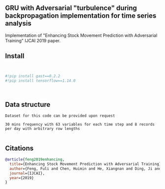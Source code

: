 ## GRU with Adversarial "turbulence" during backpropagation implementation for time series analysis

Implementation of "Enhancing Stock Movement Prediction with Adversarial Training" IJCAI 2019 <a href="https://arxiv.org/abs/2107.05407"></a> paper.



## Install

```python


#!pip install gast==0.2.2
#!pip install tensorflow==1.14.0




```

## Data structure

```
Dataset for this code can be provided upon request 

30 mins frequency with 63 variables for each time step and 8 records per day with arbitrary row lengths


```


## Citations

```bibtex
@article{feng2019enhancing,
  title={Enhancing Stock Movement Prediction with Adversarial Training},
  author={Feng, Fuli and Chen, Huimin and He, Xiangnan and Ding, Ji and Sun, Maosong and Chua, Tat-Seng},
  journal={IJCAI},
  year={2019}
}
```
